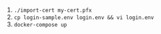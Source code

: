 1.  `./import-cert my-cert.pfx`
2.  `cp login-sample.env login.env && vi login.env`
3.  `docker-compose up`
